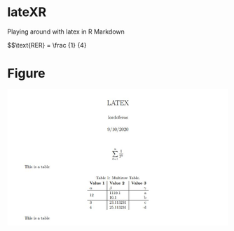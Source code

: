 # lateXR
Playing around with latex in R Markdown

$$\text{RER} = \frac {1} {4}


# Figure
![alt text](https://github.com/lordoferos/lateXR/blob/main/latexpdf.JPG)
